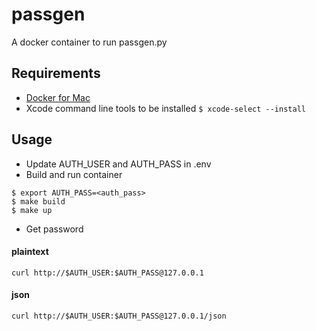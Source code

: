 # passgen
A docker container to run passgen.py

## Requirements
* [Docker for Mac](https://www.docker.com/docker-mac)
* Xcode command line tools to be installed `$ xcode-select --install`

## Usage
* Update AUTH_USER and AUTH_PASS in .env
* Build and run container

```
$ export AUTH_PASS=<auth_pass>
$ make build
$ make up
```

* Get password

#### plaintext

```
curl http://$AUTH_USER:$AUTH_PASS@127.0.0.1
```

#### json

```
curl http://$AUTH_USER:$AUTH_PASS@127.0.0.1/json
```
